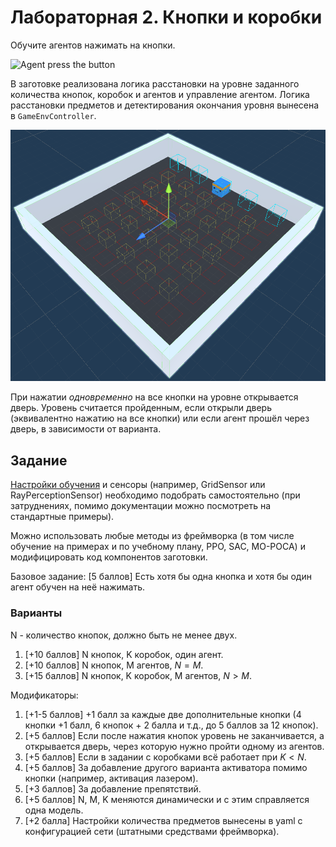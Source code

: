 # Лабораторная 2. Кнопки и коробки

Обучите агентов нажимать на кнопки.

![Agent press the button](agent_button.gif)

В заготовке реализована логика расстановки на уровне заданного количества кнопок, коробок и агентов и управление агентом. Логика расстановки предметов и детектирования окончания уровня вынесена в `GameEnvController`.

![Environment demo](env_demo.png)

При нажатии *одновременно* на все кнопки на уровне открывается дверь. Уровень считается пройденным, если открыли дверь (эквивалентно нажатию на все кнопки) или если агент прошёл через дверь, в зависимости от варианта.

## Задание
[Настройки обучения](https://unity-technologies.github.io/ml-agents/Training-Configuration-File/) и сенсоры (например, GridSensor или RayPerceptionSensor) необходимо подобрать самостоятельно (при затруднениях, помимо документации можно посмотреть на стандартные примеры).

Можно использовать любые методы из фреймворка (в том числе обучение на примерах и по учебному плану, PPO, SAC, MO-POCA) и модифицировать код компонентов заготовки.

Базовое задание: [5 баллов] Есть хотя бы одна кнопка и хотя бы один агент обучен на неё нажимать.

### Варианты

N - количество кнопок, должно быть не менее двух.

1. [+10 баллов] N кнопок, K коробок, один агент.
3. [+10 баллов] N кнопок, M агентов, $N = M$.
4. [+15 баллов] N кнопок, K коробок, M агентов, $N > M$.

Модификаторы:
1. [+1-5 баллов] +1 балл за каждые две дополнительные кнопки (4 кнопки +1 балл, 6 кнопок + 2 балла и т.д., до 5 баллов за 12 кнопок).
1. [+5 баллов] Если после нажатия кнопок уровень не заканчивается, а открывается дверь, через которую нужно пройти одному из агентов.
2. [+5 баллов] Если в задании с коробками всё работает при $K < N$.
3. [+5 баллов] За добавление другого варианта активатора помимо кнопки (например, активация лазером).
4. [+3 баллов] За добавление препятствий.
5. [+5 баллов] N, M, K меняются динамически и с этим справляется одна модель.
6. [+2 балла] Настройки количества предметов вынесены в yaml с конфигурацией сети (штатными средствами фреймворка).
